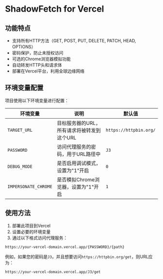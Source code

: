 # ShadowFetch for Vercel

## 功能特点

- 支持所有HTTP方法（GET, POST, PUT, DELETE, PATCH, HEAD, OPTIONS）
- 密码保护，防止未授权访问
- 可选的Chrome浏览器模拟功能
- 自动转发HTTP头和请求体
- 部署在Vercel平台，利用全球边缘网络

## 环境变量配置

项目使用以下环境变量进行配置：

| 环境变量 | 说明 | 默认值 |
|---------|------|-------|
| `TARGET_URL` | 目标服务器的URL，所有请求将被转发到这个URL | `https://httpbin.org/` |
| `PASSWORD` | 访问代理服务的密码，用于URL路径中 | `J3` |
| `DEBUG_MODE` | 是否启用调试模式，设置为"1"开启 | `0` |
| `IMPERSONATE_CHROME` | 是否模拟Chrome浏览器，设置为"1"开启 | `1` |

## 使用方法

1. 部署此项目到Vercel
2. 设置必要的环境变量
3. 通过以下格式访问代理服务：

```
https://your-vercel-domain.vercel.app/{PASSWORD}/{path}
```

例如，如果您的密码是`J3`，并且想要访问`https://httpbin.org/get`，则URL应为：

```
https://your-vercel-domain.vercel.app/J3/get
```
